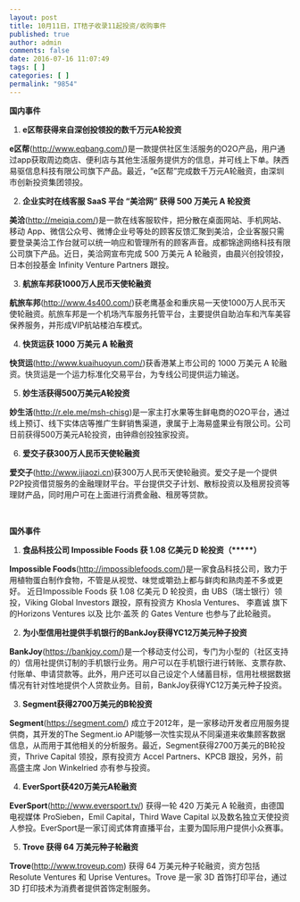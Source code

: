 ```yaml
---
layout: post
title: 10月11日，IT桔子收录11起投资/收购事件
published: true
author: admin
comments: false
date: 2016-07-16 11:07:49
tags: [ ]
categories: [ ]
permalink: "9854"
---
```

**国内事件**

1. **e区帮获得来自深创投领投的数千万元A轮投资**

**e区帮**(http://www.eqbang.com/)是一款提供社区生活服务的O2O产品，用户通过app获取周边商店、便利店与其他生活服务提供方的信息，并可线上下单。陕西易驱信息科技有限公司旗下产品。最近，“e区帮”完成数千万元A轮融资，由深圳市创新投资集团领投。

2. **企业实时在线客服 SaaS 平台 “美洽网” 获得 500 万美元 A 轮投资**

**美洽**(http://meiqia.com/)是一款在线客服软件，把分散在桌面网站、手机网站、移动 App、微信公众号、微博企业号等处的顾客反馈汇聚到美洽，企业客服只需要登录美洽工作台就可以统一响应和管理所有的顾客声音。成都锦途网络科技有限公司旗下产品。近日，美洽网宣布完成 500 万美元 A 轮融资，由晨兴创投领投，日本创投基金 Infinity Venture Partners 跟投。

3. **航旅车邦获1000万人民币天使轮融资**

**航旅车邦**(http://www.4s400.com/)获老鹰基金和重庆易一天使1000万人民币天使轮融资。航旅车邦是一个机场汽车服务托管平台，主要提供自助泊车和汽车美容保养服务，并形成VIP航站楼泊车模式。

4. **快货运获 1000 万美元 A 轮融资**

**快货运**(http://www.kuaihuoyun.com/)获香港某上市公司的 1000 万美元 A 轮融资。快货运是一个运力标准化交易平台，为专线公司提供运力输送。

5. **妙生活获得500万美元A轮投资**

**妙生活**(http://r.ele.me/msh-chisg)是一家主打水果等生鲜电商的O2O平台，通过线上预订、线下实体店等推广生鲜销售渠道，隶属于上海易盛果业有限公司。公司日前获得500万美元A轮投资，由钟鼎创投独家投资。

6. **爱交子获300万人民币天使轮融资**

**爱交子**(http://www.ijiaozi.cn)获300万人民币天使轮融资。爱交子是一个提供P2P投资借贷服务的金融理财平台。平台提供交子计划、散标投资以及租房投资等理财产品，同时用户可在上面进行消费金融、租房等贷款。

&nbsp;

**国外事件**

1. **食品科技公司 Impossible Foods 获 1.08 亿美元 D 轮投资（\*****）**

**Impossible Foods**(http://impossiblefoods.com/)是一家食品科技公司，致力于用植物蛋白制作食物，不管是从视觉、味觉或嚼劲上都与鲜肉和熟肉差不多或更好。 近日Impossible Foods 获 1.08 亿美元 D 轮投资，由 UBS（瑞士银行）领投，Viking Global Investors 跟投，原有投资方 Khosla Ventures、 李嘉诚 旗下的Horizons Ventures 以及 比尔·盖茨 的 Gates Venture 也参与了此轮融资。

2. **为小型信用社提供手机银行的BankJoy获得YC12万美元种子投资**

**BankJoy**(https://bankjoy.com/)是一个移动支付公司，专门为小型的（社区支持的）信用社提供订制的手机银行业务。用户可以在手机银行进行转账、支票存款、付账单、申请贷款等。此外，用户还可以自己设定个人储蓄目标，信用社根据数据情况有针对性地提供个人贷款业务。目前，BankJoy获得YC12万美元种子投资。
  
3. **Segment获得2700万美元的B轮投资**

**Segment**(https://segment.com/) 成立于2012年，是一家移动开发者应用服务提供商，其开发的The Segment.io API能够一次性实现从不同渠道来收集顾客数据信息，从而用于其他相关的分析服务。最近，Segment获得2700万美元的B轮投资，Thrive Capital 领投，原有投资方 Accel Partners、KPCB 跟投，另外，前高盛主席 Jon Winkelried 亦有参与投资。
  
4. **EverSport获420万美元A轮融资**

**EverSport**(http://www.eversport.tv/) 获得一轮 420 万美元 A 轮融资，由德国电视媒体 ProSieben，Emil Capital，Third Wave Capital 以及数名独立天使投资人参投。EverSport是一家订阅式体育直播平台，主要为国际用户提供小众赛事。

5. **Trove 获得 64 万美元种子轮融资**

**Trove**(http://www.troveup.com) 获得 64 万美元种子轮融资，资方包括 Resolute Ventures 和 Uprise Ventures。Trove 是一家 3D 首饰打印平台，通过 3D 打印技术为消费者提供首饰定制服务。